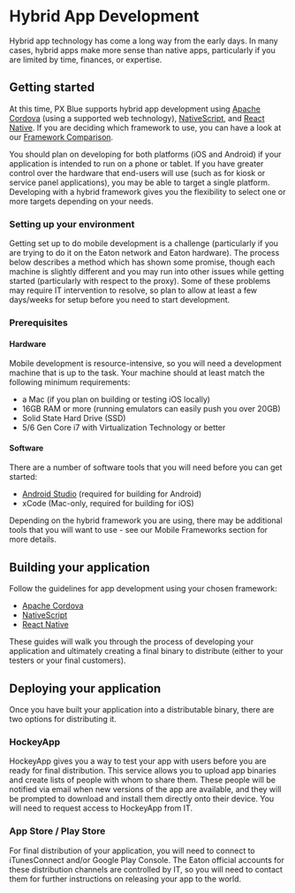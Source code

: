# Hybrid App Development

Hybrid app technology has come a long way from the early days. In many cases, hybrid apps make more sense than native apps, particularly if you are limited by time, finances, or expertise.

## Getting started
At this time, PX Blue supports hybrid app development using [Apache Cordova](/frameworks-mobile/cordova) (using a supported web technology), [NativeScript](/frameworks-mobile/nativescript), and [React Native](/frameworks-mobile/reactnative). If you are deciding which framework to use, you can have a look at our [Framework Comparison](/frameworks-mobile/comparison).

You should plan on developing for both platforms (iOS and Android) if your application is intended to run on a phone or tablet. If you have greater control over the hardware that end-users will use (such as for kiosk or service panel applications), you may be able to target a single platform. Developing with a hybrid framework gives you the flexibility to select one or more targets depending on your needs.

### Setting up your environment
Getting set up to do mobile development is a challenge (particularly if you are trying to do it on the Eaton network and Eaton hardware). The process below describes a method which has shown some promise, though each machine is slightly different and you may run into other issues while getting started (particularly with respect to the proxy). Some of these problems may require IT intervention to resolve, so plan to allow at least a few days/weeks for setup before you need to start development.

### Prerequisites
#### Hardware
Mobile development is resource-intensive, so you will need a development machine that is up to the task. Your machine should at least match the following minimum requirements:

- a Mac (if you plan on building or testing iOS locally)
- 16GB RAM or more (running emulators can easily push you over 20GB)
- Solid State Hard Drive (SSD)
- 5/6 Gen Core i7 with Virtualization Technology or better

#### Software
There are a number of software tools that you will need before you can get started:

- [Android Studio](https://developer.android.com/studio/) (required for building for Android)
- xCode (Mac-only, required for building for iOS)

Depending on the hybrid framework you are using, there may be additional tools that you will want to use - see our Mobile Frameworks section for more details.


## Building your application
Follow the guidelines for app development using your chosen framework:
* [Apache Cordova](/frameworks-mobile/cordova)
* [NativeScript](/frameworks-mobile/nativescript)
* [React Native](/frameworks-mobile/reactnative)

These guides will walk you through the process of developing your application and ultimately creating a final binary to distribute (either to your testers or your final customers).

## Deploying your application
Once you have built your application into a distributable binary, there are two options for distributing it.

### HockeyApp
HockeyApp gives you a way to test your app with users before you are ready for final distribution. This service allows you to upload app binaries and create lists of people with whom to share them. These people will be notified via email when new versions of the app are available, and they will be prompted to download and install them directly onto their device. You will need to request access to HockeyApp from IT.

### App Store / Play Store
For final distribution of your application, you will need to connect to iTunesConnect and/or Google Play Console. The Eaton official accounts for these distribution channels are controlled by IT, so you will need to contact them for further instructions on releasing your app to the world.